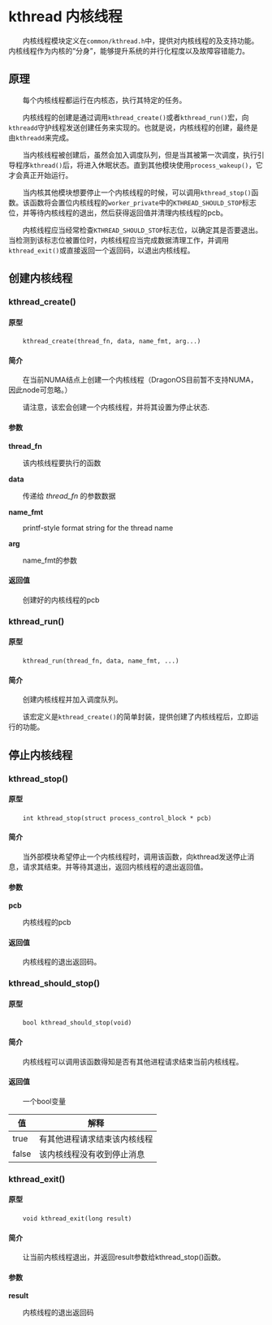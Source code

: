 # kthread 内核线程

&emsp;&emsp;内核线程模块定义在`common/kthread.h`中，提供对内核线程的及支持功能。内核线程作为内核的“分身”，能够提升系统的并行化程度以及故障容错能力。

## 原理

&emsp;&emsp;每个内核线程都运行在内核态，执行其特定的任务。

&emsp;&emsp;内核线程的创建是通过调用`kthread_create()`或者`kthread_run()`宏，向`kthreadd`守护线程发送创建任务来实现的。也就是说，内核线程的创建，最终是由`kthreadd`来完成。

&emsp;&emsp;当内核线程被创建后，虽然会加入调度队列，但是当其被第一次调度，执行引导程序`kthread()`后，将进入休眠状态。直到其他模块使用`process_wakeup()`，它才会真正开始运行。

&emsp;&emsp;当内核其他模块想要停止一个内核线程的时候，可以调用`kthread_stop()`函数。该函数将会置位内核线程的`worker_private`中的`KTHREAD_SHOULD_STOP`标志位，并等待内核线程的退出，然后获得返回值并清理内核线程的pcb。

&emsp;&emsp;内核线程应当经常检查`KTHREAD_SHOULD_STOP`标志位，以确定其是否要退出。当检测到该标志位被置位时，内核线程应当完成数据清理工作，并调用`kthread_exit()`或直接返回一个返回码，以退出内核线程。

## 创建内核线程

### kthread_create()

#### 原型

&emsp;&emsp;`kthread_create(thread_fn, data, name_fmt, arg...)`

#### 简介

&emsp;&emsp;在当前NUMA结点上创建一个内核线程（DragonOS目前暂不支持NUMA，因此node可忽略。）

&emsp;&emsp;请注意，该宏会创建一个内核线程，并将其设置为停止状态.

#### 参数

**thread_fn**

&emsp;&emsp;该内核线程要执行的函数

**data**

&emsp;&emsp;传递给 *thread_fn* 的参数数据

**name_fmt**

&emsp;&emsp;printf-style format string for the thread name

**arg**

&emsp;&emsp;name_fmt的参数

#### 返回值

&emsp;&emsp;创建好的内核线程的pcb

### kthread_run()

#### 原型

&emsp;&emsp;`kthread_run(thread_fn, data, name_fmt, ...)`

#### 简介

&emsp;&emsp;创建内核线程并加入调度队列。

&emsp;&emsp;该宏定义是`kthread_create()`的简单封装，提供创建了内核线程后，立即运行的功能。

## 停止内核线程

### kthread_stop()

#### 原型

&emsp;&emsp;`int kthread_stop(struct process_control_block * pcb)`

#### 简介

&emsp;&emsp;当外部模块希望停止一个内核线程时，调用该函数，向kthread发送停止消息，请求其结束。并等待其退出，返回内核线程的退出返回值。

#### 参数

**pcb**

&emsp;&emsp;内核线程的pcb

#### 返回值

&emsp;&emsp;内核线程的退出返回码。

### kthread_should_stop()


#### 原型

&emsp;&emsp;`bool kthread_should_stop(void)`

#### 简介

&emsp;&emsp;内核线程可以调用该函数得知是否有其他进程请求结束当前内核线程。

#### 返回值

&emsp;&emsp;一个bool变量


| 值         | 解释                      |
| ---------- | ----------------------- |
| true       | 有其他进程请求结束该内核线程   |
| false       | 该内核线程没有收到停止消息  |

### kthread_exit()

#### 原型

&emsp;&emsp;`void kthread_exit(long result)`

#### 简介

&emsp;&emsp;让当前内核线程退出，并返回result参数给kthread_stop()函数。

#### 参数

**result**

&emsp;&emsp;内核线程的退出返回码
